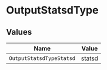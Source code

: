 # OutputStatsdType


## Values

| Name                     | Value                    |
| ------------------------ | ------------------------ |
| `OutputStatsdTypeStatsd` | statsd                   |